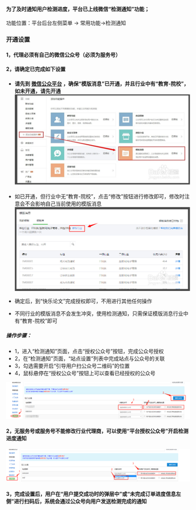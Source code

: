 #### 为了及时通知用户检测进度，平台已上线微信“检测通知”功能；

功能位置：平台后台左侧菜单 -&gt; 常用功能-&gt;检测通知

### 开通设置

#### 1，代理必须有自己的微信公众号（必须为服务号）

#### 2，请确定已完成如下设置

* #### 请先到 [微信公众平台](https://mp.weixin.qq.com/cgi-bin/loginpage) ，确保“模版消息”已开通，并且行业中有“**教育-院校**”，如未开通，请先开通![](/assets/import50.png)
* 如已开通，但行业中无“教育-院校”，点击“修改”按钮进行修改即可，修改时注意会不会影响自己当前使用的模版消息![](/assets/import51.png)

* 确定后，到“快乐论文”完成授权即可，不用进行其他任何操作

* 不同行业的模版消息不会发生冲突，使用检测通知，只需保证模版消息行业中有“教育-院校”即可

##### 操作步骤：

* 1，进入“检测通知”页面，点击“授权公众号”按钮，完成公众号授权
* 2，在“检测通知”页面，“站点设置”列表中完成站点与公众号的关联
* 3，勾选需要开启“引导用户扫公众号二维码”的位置
* 4，鼠标悬停在“授权公众号”按钮上可以查看已经授权的公众号

![](/assets/import52.png)

#### 2，无服务号或服务号不能修改行业代理商，可以使用“平台授权公众号”开启检测进度通知

#### ![](/assets/import53.png)

#### 3，完成设置后，用户在“用户提交成功时的弹层中”或“未完成订单进度信息左侧”进行扫码后，系统会通过公众号向用户发送检测完成的通知



